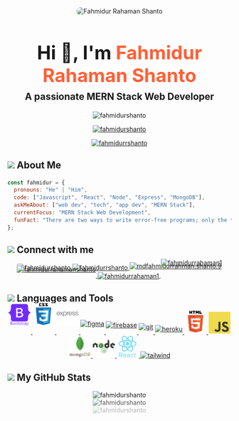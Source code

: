 <div align="center">
  <img src="https://media.licdn.com/dms/image/v2/D5616AQGQPbea4qmn5g/profile-displaybackgroundimage-shrink_350_1400/B56ZU2fvpvGoAY-/0/1740376047212?e=1747872000&v=beta&t=VnNEU41Y1V1NToRCi0bKNs8vbF75UWglVfeJIYoQ2ys" alt="Fahmidur Rahaman Shanto" width="100%" style="border-radius: 10px; animation: fadeIn 2s ease-in-out;" />
</div>

<!-- Animated Header Section -->
<div align="center">
  <h1 style="font-size: 3em; margin-bottom: 0; animation: slideInDown 1s ease-out;">
    Hi 👋, I'm <span style="color: #00ff9d; animation: colorChange 3s infinite;">Fahmidur Rahaman Shanto</span>
  </h1>
  <h3 style="font-size: 1.5em; margin-top: 10px; animation: slideInUp 1s ease-out 0.5s both;">
    A passionate MERN Stack Web Developer
  </h3>
</div>

<!-- Profile Views Counter -->
<p align="center">
  <img src="https://komarev.com/ghpvc/?username=fahmidurshanto&label=Profile%20views&color=0e75b6&style=flat" alt="fahmidurshanto" />
</p>

<!-- GitHub Trophy -->
<p align="center">
  <a href="https://github.com/ryo-ma/github-profile-trophy">
    <img src="https://github-profile-trophy.vercel.app/?username=fahmidurshanto&theme=onedark&row=1&column=7" alt="fahmidurshanto" />
  </a>
</p>

<!-- Social Badges -->
<p align="center">
  <a href="https://twitter.com/fahmidurrshanto" target="blank">
    <img src="https://img.shields.io/twitter/follow/fahmidurrshanto?logo=twitter&style=for-the-badge" alt="fahmidurrshanto" />
  </a>
</p>

<!-- About Me Section -->
## <img src="https://media.giphy.com/media/VgCDAzcKvsR6OM0uWg/giphy.gif" width="50"> About Me

```javascript
const fahmidur = {
  pronouns: "He" | "Him",
  code: ["Javascript", "React", "Node", "Express", "MongoDB"],
  askMeAbout: ["web dev", "tech", "app dev", "MERN Stack"],
  currentFocus: "MERN Stack Web Development",
  funFact: "There are two ways to write error-free programs; only the third one works"
};
```

## <img src="https://media.giphy.com/media/WUlplcMpOCEmTGBtBW/giphy.gif" width="50"> Connect with me

<p align="center">
  <a href="https://dev.to/fahmidurshanto" target="blank">
    <img align="center" src="https://raw.githubusercontent.com/rahuldkjain/github-profile-readme-generator/master/src/images/icons/Social/devto.svg" alt="fahmidurshanto" height="40" width="50" style="animation: bounce 2s infinite;" />
  </a>
  <a href="https://twitter.com/fahmidurrshanto" target="blank">
    <img align="center" src="https://raw.githubusercontent.com/rahuldkjain/github-profile-readme-generator/master/src/images/icons/Social/twitter.svg" alt="fahmidurrshanto" height="40" width="50" style="animation: bounce 2s infinite 0.2s both;" />
  </a>
  <a href="https://fb.com/mdfahmidurrahman.shanto.9" target="blank">
    <img align="center" src="https://raw.githubusercontent.com/rahuldkjain/github-profile-readme-generator/master/src/images/icons/Social/facebook.svg" alt="mdfahmidurrahman.shanto.9" height="40" width="50" style="animation: bounce 2s infinite 0.4s both;" />
  </a>
  <a href="https://instagram.com/fahmidurrahamanshanto" target="blank">
    <img align="center" src="https://raw.githubusercontent.com/rahuldkjain/github-profile-readme-generator/master/src/images/icons/Social/instagram.svg" alt="fahmidurrahamanshanto" height="40" width="50" style="animation: bounce 2s infinite 0.6s both;" />
  </a>
  <a href="https://www.hackerrank.com/fahmidurrahaman1" target="blank">
    <img align="center" src="https://raw.githubusercontent.com/rahuldkjain/github-profile-readme-generator/master/src/images/icons/Social/hackerrank.svg" alt="fahmidurrahaman1" height="40" width="50" style="animation: bounce 2s infinite 0.8s both;" />
  </a>
  <a href="https://www.linkedin.com/in/fahmidurshanto" target="blank">
    <img align="center" src="https://raw.githubusercontent.com/rahuldkjain/github-profile-readme-generator/master/src/images/icons/Social/linked-in-alt.svg" alt="fahmidurrahaman1" height="40" width="50" style="animation: bounce 2s infinite 1s both;" />
  </a>
</p>

## <img src="https://media.giphy.com/media/W5eoZHPpUx9sapR0eu/giphy.gif" width="50"> Languages and Tools

<p align="center">
  <a href="https://getbootstrap.com" target="_blank" rel="noreferrer">
    <img src="https://raw.githubusercontent.com/devicons/devicon/master/icons/bootstrap/bootstrap-plain-wordmark.svg" alt="bootstrap" width="50" height="50" style="animation: float 3s ease-in-out infinite;" />
  </a>
  <a href="https://www.w3schools.com/css/" target="_blank" rel="noreferrer">
    <img src="https://raw.githubusercontent.com/devicons/devicon/master/icons/css3/css3-original-wordmark.svg" alt="css3" width="50" height="50" style="animation: float 3s ease-in-out infinite 0.2s both;" />
  </a>
  <a href="https://expressjs.com" target="_blank" rel="noreferrer">
    <img src="https://raw.githubusercontent.com/devicons/devicon/master/icons/express/express-original-wordmark.svg" alt="express" width="50" height="50" style="animation: float 3s ease-in-out infinite 0.4s both;" />
  </a>
  <a href="https://www.figma.com/" target="_blank" rel="noreferrer">
    <img src="https://www.vectorlogo.zone/logos/figma/figma-icon.svg" alt="figma" width="50" height="50" style="animation: float 3s ease-in-out infinite 0.6s both;" />
  </a>
  <a href="https://firebase.google.com/" target="_blank" rel="noreferrer">
    <img src="https://www.vectorlogo.zone/logos/firebase/firebase-icon.svg" alt="firebase" width="50" height="50" style="animation: float 3s ease-in-out infinite 0.8s both;" />
  </a>
  <a href="https://git-scm.com/" target="_blank" rel="noreferrer">
    <img src="https://www.vectorlogo.zone/logos/git-scm/git-scm-icon.svg" alt="git" width="50" height="50" style="animation: float 3s ease-in-out infinite 1s both;" />
  </a>
  <a href="https://heroku.com" target="_blank" rel="noreferrer">
    <img src="https://www.vectorlogo.zone/logos/heroku/heroku-icon.svg" alt="heroku" width="50" height="50" style="animation: float 3s ease-in-out infinite 1.2s both;" />
  </a>
  <a href="https://www.w3.org/html/" target="_blank" rel="noreferrer">
    <img src="https://raw.githubusercontent.com/devicons/devicon/master/icons/html5/html5-original-wordmark.svg" alt="html5" width="50" height="50" style="animation: float 3s ease-in-out infinite 1.4s both;" />
  </a>
  <a href="https://developer.mozilla.org/en-US/docs/Web/JavaScript" target="_blank" rel="noreferrer">
    <img src="https://raw.githubusercontent.com/devicons/devicon/master/icons/javascript/javascript-original.svg" alt="javascript" width="50" height="50" style="animation: float 3s ease-in-out infinite 1.6s both;" />
  </a>
  <a href="https://www.mongodb.com/" target="_blank" rel="noreferrer">
    <img src="https://raw.githubusercontent.com/devicons/devicon/master/icons/mongodb/mongodb-original-wordmark.svg" alt="mongodb" width="50" height="50" style="animation: float 3s ease-in-out infinite 1.8s both;" />
  </a>
  <a href="https://nodejs.org" target="_blank" rel="noreferrer">
    <img src="https://raw.githubusercontent.com/devicons/devicon/master/icons/nodejs/nodejs-original-wordmark.svg" alt="nodejs" width="50" height="50" style="animation: float 3s ease-in-out infinite 2s both;" />
  </a>
  <a href="https://reactjs.org/" target="_blank" rel="noreferrer">
    <img src="https://raw.githubusercontent.com/devicons/devicon/master/icons/react/react-original-wordmark.svg" alt="react" width="50" height="50" style="animation: float 3s ease-in-out infinite 2.2s both;" />
  </a>
  <a href="https://tailwindcss.com/" target="_blank" rel="noreferrer">
    <img src="https://www.vectorlogo.zone/logos/tailwindcss/tailwindcss-icon.svg" alt="tailwind" width="50" height="50" style="animation: float 3s ease-in-out infinite 2.4s both;" />
  </a>
</p>

## <img src="https://media.giphy.com/media/LnQjpWaON8nhr21vNW/giphy.gif" width="50"> My GitHub Stats

<div align="center">
  <img src="https://github-readme-stats.vercel.app/api/top-langs?username=fahmidurshanto&show_icons=true&locale=en&layout=compact&theme=radical" alt="fahmidurshanto" style="animation: fadeIn 2s ease-in-out;" />
</div>

<div align="center">
  <img src="https://github-readme-stats.vercel.app/api?username=fahmidurshanto&show_icons=true&locale=en&theme=radical" alt="fahmidurshanto" style="animation: fadeIn 2s ease-in-out 0.5s both;" />
</div>

<div align="center">
  <img src="https://github-readme-streak-stats.herokuapp.com/?user=fahmidurshanto&theme=radical" alt="fahmidurshanto" style="animation: fadeIn 2s ease-in-out 1s both;" />
</div>

<!-- Animation Styles -->
<style>
@keyframes fadeIn {
  from { opacity: 0; }
  to { opacity: 1; }
}

@keyframes slideInDown {
  from {
    transform: translate3d(0, -100%, 0);
    visibility: visible;
  }
  to {
    transform: translate3d(0, 0, 0);
  }
}

@keyframes slideInUp {
  from {
    transform: translate3d(0, 100%, 0);
    visibility: visible;
  }
  to {
    transform: translate3d(0, 0, 0);
  }
}

@keyframes colorChange {
  0% { color: #00ff9d; }
  25% { color: #00b3ff; }
  50% { color: #ff00aa; }
  75% { color: #ff8c00; }
  100% { color: #00ff9d; }
}

@keyframes bounce {
  0%, 20%, 50%, 80%, 100% {transform: translateY(0);}
  40% {transform: translateY(-30px);}
  60% {transform: translateY(-15px);}
}

@keyframes float {
  0% { transform: translateY(0px); }
  50% { transform: translateY(-20px); }
  100% { transform: translateY(0px); }
}
</style>